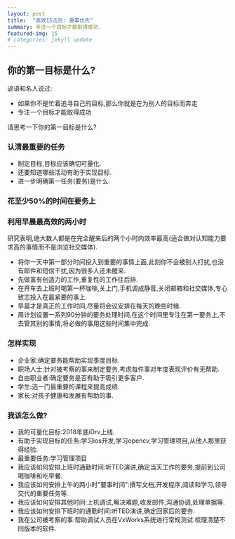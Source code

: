 ```yaml
---
layout: post
title:  "高效15法则: 要事优先"
summary: 专注一个目标才能取得成功.
featured-img: 15
# categories: jekyll update
---
```

## 你的第一目标是什么? ##

谚语和名人说过:

  * 如果你不是忙着追寻自己的目标,那么你就是在为别人的目标而奔走
  * 专注一个目标才能取得成功

请思考一下你的第一目标是什么?

### 认清最重要的任务 ###

  * 制定目标,目标应该确切可量化.
  * 还要知道哪些活动有助于实现目标.
  * 进一步明确第一任务(要务)是什么.

### 花至少50%的时间在要务上 ###

### 利用早晨最高效的两小时 ###

研究表明,绝大数人都是在完全醒来后的两个小时内效率最高(适合做对认知能力要求高的事情而不是浏览社交媒体).

  * 将你一天中第一部分时间投入到重要的事情上面,此刻你不会被别人打扰,也没有邮件和短信干扰,因为很多人还未醒来.
  * 先做富有创造力的工作,重复性的工作往后排.
  * 在开车去上班时喝第一杯咖啡,关上门,手机调成静音,关闭邮箱和社交媒体,专心致志投入在最紧要的事上.
  * 早晨才是真正的工作时间,尽量将会议安排在每天的晚些时候.
  * 周计划设置一系列90分钟的要务处理时间,在这个时间里专注在第一要务上,不去管其别的事情,将必做的事用这些时间集中完成.
  
### 怎样实现 ###

  * 企业家:确定要务能帮助实现季度目标.
  * 职场人士:针对被考察的事来制定要务,考虑每件事对年度表现评价有无帮助.
  * 自由职业者:确定要务是否有助于吸引更多客户.
  * 学生:选一门最重要的课程来提高成绩.
  * 家长:对孩子健康和发展有帮助的事.

### 我该怎么做? ###

  * 我的可量化目标:2018年底iDrv上线.
  * 有助于实现目标的任务:学习ios开发,学习opencv,学习管理项目,从他人那里获得经验.
  * 最重要任务:学习管理项目
  * 我应该如何安排上班时通勤时间:听TED演讲,确定当天工作的要务,提前到公司喝咖啡和吃早餐.
  * 我应该如何安排上午的两小时"要事时间":撰写文档,开发程序,阅读和学习,领导交代的重要任务等.
  * 我应该如何安排其他时间:上机调试,解决难题,收发邮件,沟通协调,处理单据等.
  * 我应该如何安排下班时的通勤时间:听TED演讲,确定回家后的要务.
  * 我在公司被考察的事:帮助调试人员在VxWorks系统进行常规测试.梳理清楚不同版本的软件.
